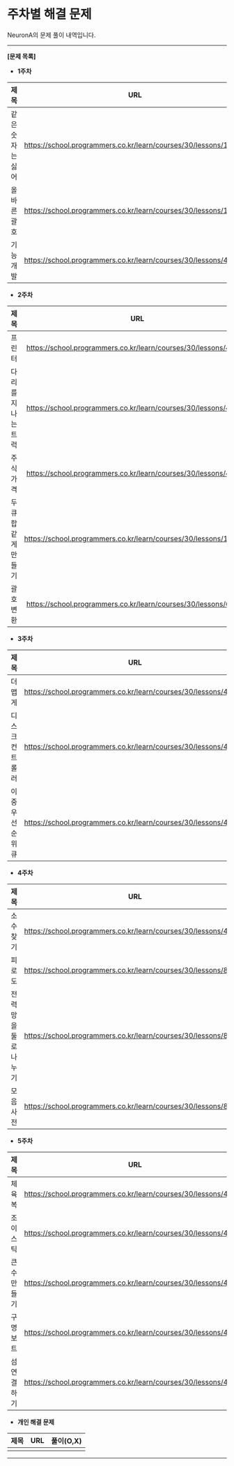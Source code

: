 # 주차별 해결 문제 

NeuronA의 문제 풀이 내역입니다.

------

**[문제 목록]**

* **1주차**

|   제목    |               URL                | 풀이(O,X) |
| :-------: | :------------------------------: | :-------: |
| 같은 숫자는 싫어 | https://school.programmers.co.kr/learn/courses/30/lessons/12906 | O |
| 올바른 괄호 | https://school.programmers.co.kr/learn/courses/30/lessons/12909 | O |
| 기능개발 | https://school.programmers.co.kr/learn/courses/30/lessons/42586 | O |

* **2주차**

|   제목    |               URL                | 풀이(O,X) |
| :-------: | :------------------------------: | :-------: |
| 프린터 | https://school.programmers.co.kr/learn/courses/30/lessons/42587 | O |
| 다리를 지나는 트럭 | https://school.programmers.co.kr/learn/courses/30/lessons/42583 | O |
| 주식가격 | https://school.programmers.co.kr/learn/courses/30/lessons/42584 | O |
| 두 큐 합 같게 만들기 | https://school.programmers.co.kr/learn/courses/30/lessons/118667 | O |
| 괄호 변환 | https://school.programmers.co.kr/learn/courses/30/lessons/60058 |   |

* **3주차**

|   제목    |               URL                | 풀이(O,X) |
| :-------: | :------------------------------: | :-------: |
| 더 맵게 | https://school.programmers.co.kr/learn/courses/30/lessons/42626 | O |
| 디스크 컨트롤러 | https://school.programmers.co.kr/learn/courses/30/lessons/42627 | O |
| 이중우선순위큐 | https://school.programmers.co.kr/learn/courses/30/lessons/42628 |   |

* **4주차**

|   제목    |               URL                | 풀이(O,X) |
| :-------: | :------------------------------: | :-------: |
| 소수 찾기 | https://school.programmers.co.kr/learn/courses/30/lessons/42839 | O |
| 피로도 | https://school.programmers.co.kr/learn/courses/30/lessons/87946 |   |
| 전력망을 둘로 나누기 | https://school.programmers.co.kr/learn/courses/30/lessons/86971 |   |
| 모음사전 | https://school.programmers.co.kr/learn/courses/30/lessons/84512 |   |


* **5주차**

|   제목    |               URL                | 풀이(O,X) |
| :-------: | :------------------------------: | :-------: |
| 체육복 | https://school.programmers.co.kr/learn/courses/30/lessons/42862 | O |
| 조이스틱 | https://school.programmers.co.kr/learn/courses/30/lessons/42860 |   |
| 큰 수 만들기 | https://school.programmers.co.kr/learn/courses/30/lessons/42883 |   |
| 구명보트 | https://school.programmers.co.kr/learn/courses/30/lessons/42885 |   |
| 섬 연결하기 | https://school.programmers.co.kr/learn/courses/30/lessons/42861 |   |

* **개인 해결 문제**

|   제목    |               URL                | 풀이(O,X) |
| :-------: | :------------------------------: | :-------: |
|           |                                  |           |

------